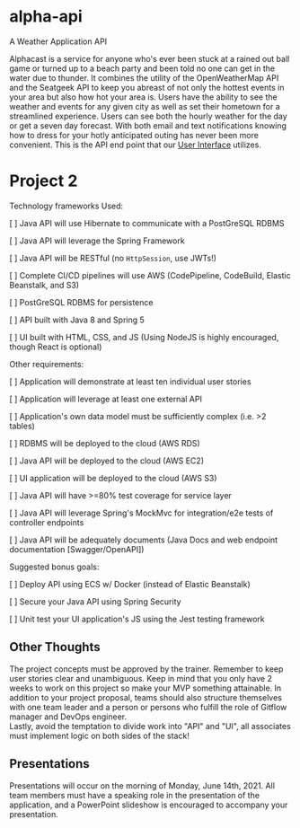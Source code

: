 # alpha-api
A Weather Application API

Alphacast is a service for anyone who's ever been stuck at a rained out ball game or turned up to a beach party and been told no one can get in the water due to thunder. It combines the utility of the OpenWeatherMap API and the Seatgeek API to keep you abreast of not only the hottest events in your area but also how hot your area is. Users have the ability to see the weather and events for any given city as well as set their hometown for a streamlined experience. Users can see both the hourly weather for the day or get a seven day forecast. With both email and text notifications knowing how to dress for your hotly anticipated outing has never been more convenient. This is the API end point that our [User Interface](https://github.com/210426-java-react-enterprise/alpha-ui) utilizes.
# Project 2

Technology frameworks Used:

[ ] Java API will use Hibernate to communicate with a PostGreSQL RDBMS 

[ ] Java API will leverage the Spring Framework 

[ ] Java API will be RESTful (no `HttpSession`, use JWTs!)

[ ] Complete CI/CD pipelines will use AWS (CodePipeline, CodeBuild, Elastic Beanstalk, and S3)

[ ] PostGreSQL RDBMS for persistence 

[ ] API built with Java 8 and Spring 5

[ ] UI built with HTML, CSS, and JS (Using NodeJS is highly encouraged, though React is optional)
 

Other requirements: 

[ ] Application will demonstrate at least ten individual user stories 

[ ] Application will leverage at least one external API 

[ ] Application's own data model must be sufficiently complex (i.e. >2 tables) 

[ ] RDBMS will be deployed to the cloud (AWS RDS) 

[ ] Java API will be deployed to the cloud (AWS EC2) 

[ ] UI application will be deployed to the cloud (AWS S3) 

[ ] Java API will have >=80% test coverage for service layer

[ ] Java API will leverage Spring's MockMvc for integration/e2e tests of controller endpoints

[ ] Java API will be adequately documents (Java Docs and web endpoint documentation [Swagger/OpenAPI])


Suggested bonus goals:

[ ] Deploy API using ECS w/ Docker (instead of Elastic Beanstalk)

[ ] Secure your Java API using Spring Security

[ ] Unit test your UI application's JS using the Jest testing framework

 
## Other Thoughts
The project concepts must be approved by the trainer. Remember to keep user stories clear and unambiguous. Keep in mind that you only have 2 weeks to work on this project so make your MVP something attainable. 
In addition to your project proposal, teams should also structure themselves with one team leader and a person or persons who fulfill the role of Gitflow manager and DevOps engineer.  
Lastly, avoid the temptation to divide work into "API" and "UI", all associates must implement logic on both sides of the stack! 

## Presentations

Presentations will occur on the morning of Monday, June 14th, 2021. 
All team members must have a speaking role in the presentation of the application, and a PowerPoint slideshow is encouraged to accompany your presentation.
